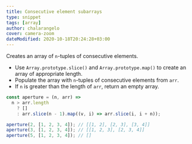 ```yaml
---
title: Consecutive element subarrays
type: snippet
tags: [array]
author: chalarangelo
cover: camera-zoom
dateModified: 2020-10-18T20:24:28+03:00
---
```


Creates an array of `n`-tuples of consecutive elements.

- Use `Array.prototype.slice()` and `Array.prototype.map()` to create an array of appropriate length.
- Populate the array with `n`-tuples of consecutive elements from `arr`.
- If `n` is greater than the length of `arr`, return an empty array.

```js
const aperture = (n, arr) =>
  n > arr.length
    ? []
    : arr.slice(n - 1).map((v, i) => arr.slice(i, i + n));
```

```js
aperture(2, [1, 2, 3, 4]); // [[1, 2], [2, 3], [3, 4]]
aperture(3, [1, 2, 3, 4]); // [[1, 2, 3], [2, 3, 4]]
aperture(5, [1, 2, 3, 4]); // []
```

